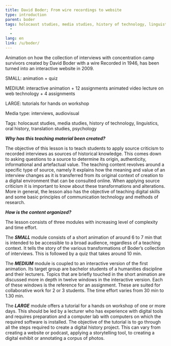 ```yaml
---
title: David Boder; From wire recordings to website 
type: introduction
parent: boder
tags: holocaust studies, media studies, history of technology, linguistics, oral history, translation studies, psychology
  - 
  - 
lang: en
link: /u/boder/
---
```




<!-- more -->


Animation on how the collection of interviews with concentration camp survivors created by David Boder with a wire 
Recorded in 1946, has been turned into an interactive website in 2009. 

SMALL:    animation + quiz

MEDIUM: interactive animation + 12 assignments 
                 animated video lecture on web technology + 4 assignments 
                 
LARGE:    tutorials for hands on workshop 

Media type: interviews, audiovisual 

Tags: holocaust studies, media studies, history of technology, linguistics, oral history, translation studies, psychology


***Why has this teaching material been created?***

The objective of this lesson is to teach students to apply source criticism to recorded interviews as sources of historical knowledge. This comes down to asking questions to a source to determine its origin, authenticity, informational and artefactual value. The teaching content revolves around a specific type of source, namely It explains how the meaning and value of an interview changes as it is transferred from its original context of creation to a digital environment that can be consulted online. When applying source criticism it is important to know about these transformations and alterations. More in general, the lesson also has the objective of teaching digital skills and some basic principles of communication technology and methods of research.  

***How is the content organized?***

The lesson consists of three modules with increasing level of complexity and time effort. 

The ***SMALL*** module consists of a short animation of around 6 to 7 min that is intended to be accessible to a broad audience, regardless of a teaching context. It tells the story of the various transformations of Boder’s collection of interviews. This is followed by a quiz that takes around 10 min.

The ***MEDIUM*** module is coupled to an interactive version of the first animation. Its target group are bachelor students of a humanities discipline and their lecturers. Topics that are briefly touched in the short animation are discussed more in depth in twelve windows in the interactive version. Each of these windows is the reference for an assignment. These are suited for collaborative work for 2 or 3 students. The time effort varies from 30 min to 1.30 min.

The ***LARGE*** module offers a tutorial for a hands on workshop of one or more days.  This should be led by a lecturer who has experience with digital tools and requires preparation and a computer lab with computers on which the required software is installed. 
The objective of the tutorial is to go through all the steps required to create a digital history project. This can vary from creating a  website or podcast, applying  a storytelling tool, to creating a digital exhibit or annotating    a corpus of photos. 

